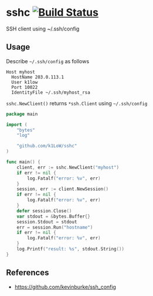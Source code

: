 # sshc [![Build Status](https://travis-ci.org/k1LoW/sshc.svg?branch=master)](https://travis-ci.org/k1LoW/sshc)

SSH client using ~/.ssh/config

## Usage

Describe `~/.ssh/config` as follows

```
Host myhost
  HostName 203.0.113.1
  User k1low
  Port 10022
  IdentityFile ~/.ssh/myhost_rsa
```

`sshc.NewClient()` returns `*ssh.Client` using `~/.ssh/config`

``` go
package main

import (
	"bytes"
	"log"

	"github.com/k1LoW/sshc"
)

func main() {
	client, err := sshc.NewClient("myhost")
	if err != nil {
		log.Fatalf("error: %v", err)
	}
	session, err := client.NewSession()
	if err != nil {
		log.Fatalf("error: %v", err)
	}
	defer session.Close()
	var stdout = &bytes.Buffer{}
	session.Stdout = stdout
	err = session.Run("hostname")
	if err != nil {
		log.Fatalf("error: %v", err)
	}
	log.Printf("result: %s", stdout.String())
}
```

## References

- https://github.com/kevinburke/ssh_config

